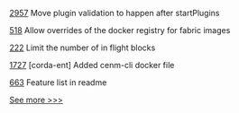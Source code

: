
[2957](https://github.com/hyperledger/besu/pull/2957) Move plugin validation to happen after startPlugins

[518](https://github.com/hyperledger/fabric-samples/pull/518) Allow overrides of the docker registry for fabric images

[222](https://github.com/hyperledger-labs/orion-server/pull/222) Limit the number of in flight blocks

[1727](https://github.com/hyperledger-labs/blockchain-automation-framework/pull/1727) [corda-ent] Added cenm-cli docker file

[663](https://github.com/hyperledger-labs/business-partner-agent/pull/663) Feature list in readme


[See more >>>](https://start-here.hyperledger.org/pull-requests)
